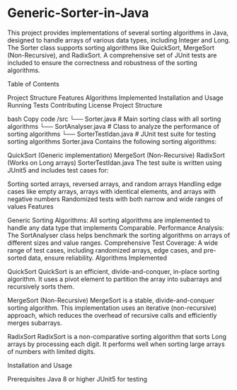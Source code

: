 # Generic-Sorter-in-Java
This project provides implementations of several sorting algorithms in Java, designed to handle arrays of various data types, including Integer and Long. The Sorter class supports sorting algorithms like QuickSort, MergeSort (Non-Recursive), and RadixSort. A comprehensive set of JUnit tests are included to ensure the correctness and robustness of the sorting algorithms.

Table of Contents

Project Structure
Features
Algorithms Implemented
Installation and Usage
Running Tests
Contributing
License
Project Structure

bash
Copy code
/src
  └── Sorter.java         # Main sorting class with all sorting algorithms
  └── SortAnalyser.java    # Class to analyze the performance of sorting algorithms
  └── SorterTestIdan.java  # JUnit test suite for testing sorting algorithms
Sorter.java
Contains the following sorting algorithms:

QuickSort (Generic implementation)
MergeSort (Non-Recursive)
RadixSort (Works on Long arrays)
SorterTestIdan.java
The test suite is written using JUnit5 and includes test cases for:

Sorting sorted arrays, reversed arrays, and random arrays
Handling edge cases like empty arrays, arrays with identical elements, and arrays with negative numbers
Randomized tests with both narrow and wide ranges of values
Features

Generic Sorting Algorithms: All sorting algorithms are implemented to handle any data type that implements Comparable<T>.
Performance Analysis: The SortAnalyser class helps benchmark the sorting algorithms on arrays of different sizes and value ranges.
Comprehensive Test Coverage: A wide range of test cases, including randomized arrays, edge cases, and pre-sorted data, ensure reliability.
Algorithms Implemented

QuickSort
QuickSort is an efficient, divide-and-conquer, in-place sorting algorithm. It uses a pivot element to partition the array into subarrays and recursively sorts them.

MergeSort (Non-Recursive)
MergeSort is a stable, divide-and-conquer sorting algorithm. This implementation uses an iterative (non-recursive) approach, which reduces the overhead of recursive calls and efficiently merges subarrays.

RadixSort
RadixSort is a non-comparative sorting algorithm that sorts Long arrays by processing each digit. It performs well when sorting large arrays of numbers with limited digits.

Installation and Usage

Prerequisites
Java 8 or higher
JUnit5 for testing

